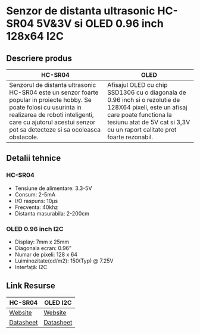 # Senzor de distanta ultrasonic HC-SR04 5V&3V si OLED 0.96 inch 128x64 I2C

## Descriere produs
HC-SR04 | OLED
--- | ---
Senzorul de distanta ultrasonic HC-SR04 este un senzor foarte popular in proiecte hobby. Se poate folosi cu usurinta in realizarea de roboti inteligenti, care cu ajutorul acestui senzor pot sa detecteze si sa ocoleasca obstacole. | Afisajul OLED  cu chip SSD1306 cu o diagonala de 0.96 inch si o rezolutie de 128X64 pixeli, este un afisaj care poate functiona la tesiunu atat de 5V cat si 3,3V cu un raport calitate pret foarte rezonabil.

## Detalii tehnice

### HC-SR04 
- Tensiune de alimentare: 3.3-5V 
- Consum: 2-5mA
- I/O raspuns: 10µs
- Frecventa: 40khz
- Distanta masurabila: 2-200cm

### OLED 0.96 inch I2C
- Display: 7mm x 25mm
- Diagonala ecran: 0.96”
- Numar de pixeli: 128 x 64
- Luiminozitate(cd/m2): 150(Typ) @ 7.25V
- Interfață: I2C

## Link Resurse
HC-SR04 | OLED I2C
--- | ---
[Website](https://www.xab3.ro/produse/senzor-de-distanta-ultrasonic-hc-sr04) | [Website](https://www.xab3.ro/produse/oled-096-128x64-i2c)
[Datasheet](Datasheet%20HCSR04.pdf) | [Datasheet](Datasheet%20SSD1306.pdf)